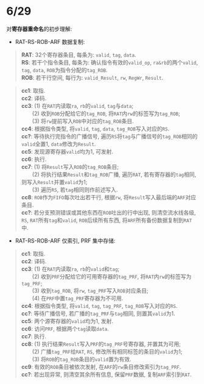 # 6/29 #

对**寄存器重命名**的初步理解:

- RAT-RS-ROB-ARF 数据复制:

> __RAT__: 32个寄存器条目, 每条为: `valid`, `tag`, `data`. <br>
> __RS__: 若干个指令条目, 每条为: 确认指令有效的`valid_op`, `ra&rb`的两个`valid`, `tag`, `data`, `ROB`为指令分配的`tag_ROB`. <br>
> __ROB__: 若干行空间, 每行为: `valid_Result`, `rw`, `RegWr`, `Result`. <br>

> __cc1__: 取指. <br>
> __cc2__: 译码. <br>
> __cc3__: (1) 在`RAT`内读取`ra`, `rb`的`valid`, `tag`与`data`; <br>
&emsp;&emsp;(2) 收到`ROB`分配给它的`tag_ROB`, 将`RAT`内`rw`的标签写为`tag_ROB`; <br>
&emsp;&emsp;(3) 将`rw`提前写入`ROB`中对应的`tag_ROB`条目. <br>
> __cc4__: 根据指令类型, 将`valid`, `tag`, `data`, `tag_ROB`写入对应的`RS`. <br>
> __cc?__: 等待执行完指令的广播信号, 遍历`RS`将`tag`与广播信号的`tag_ROB`相同的`valid`全置1, `data`修改为`Result`. <br>
> __cc5__: 发现源寄存器`valid`均为1, 可发射. <br>
> __cc6__: 执行. <br>
> __cc7__: (1) 将`Result`写入`ROB`的`tag_ROB`条目; <br>
&emsp;&emsp;(2) 将执行结果`Result`和`tag_ROB`广播, 遍历`RAT`, 若有寄存器的`tag`相同, 则写入`Result`并置`valid`为1; <br>
&emsp;&emsp;(3) 遍历`RS`, 若`tag`相同则作前述写入. <br>
> __cc8__: `ROB`作为`FIFO`每次吐出若干行, 根据`rw`, 将`Result`写入最后端的`ARF`对应条目. <br>
> __cc?__: 若分支预测错误或其他东西在`ROB`吐出的行中出现, 则清空流水线各级, `RS`, `RAT`所有`tag`和`valid`, `ROB`后续所有东西, 将`ARF`所有备份数据复制到`RAT`中. <br>

- RAT-RS-ROB-ARF 仅索引, PRF 集中存储:

> __cc1__: 取指. <br>
> __cc2__: 译码. <br>
> __cc3__: (1) 在`RAT`内读取`ra`, `rb`的`valid`和`tag`; <br>
&emsp;&emsp;(2) 收到`PRF`分配给它的可用寄存器的`tag_PRF`, 将`RAT`内`rw`的标签写为`tag_PRF`; <br>
&emsp;&emsp;(3) 收到`tag_ROB`, 将`rw`, `tag_PRF`写入`ROB`对应条目; <br>
&emsp;&emsp;(4) 在`PRF`中置`tag_PRF`寄存器为不可用. <br>
> __cc4__: 根据指令类型, 将`valid`, `tag`, `tag_PRF`, `tag_ROB`写入对应的`RS`. <br>
> __cc?__: 等待广播信号, 若广播的`tag_PRF`与`tag`相同, 则置其`valid`为1. <br>
> __cc5__: 两个源寄存器的`valid`均为1, 发射. <br>
> __cc6__: 访问`PRF`, 根据两个`tag`读取`data`. <br>
> __cc7__: 执行. <br>
> __cc8__: (1) 执行结果`Result`写入`PRF`的`tag_PRF`号寄存器, 并置其为可用; <br>
&emsp;&emsp;(2) 广播`tag_PRF`给`RAT`, `RS`, 修改所有相同标签的条目的`valid`为1; <br>
&emsp;&emsp;(3) 将`ROB`的`tag_ROB`条目的`valid`置为有效. <br>
> __cc9__: 有效的`ROB`条目被依次发射, 在`ARF`的`rw`条目修改索引为`tag_PRF`. <br>
> __cc?__: 若出现异常, 则清空其余所有信息, 保留`PRF`数据, 复制`ARF`索引到`RAT`. <br>